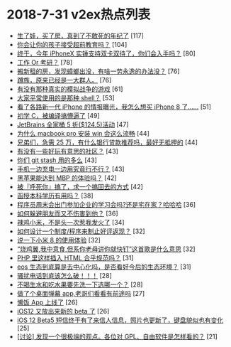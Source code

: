 # 2018-7-31 v2ex热点列表

+ [生了娃，买了房，真到了不敢死的年纪了](https://www.v2ex.com/t/475584#reply117) [117]
+ [你会让你的孩子接受超前教育吗？](https://www.v2ex.com/t/475528#reply104) [104]
+ [终于，今年 iPhoneX 实锤支持双卡双待了，你们会入手吗？](https://www.v2ex.com/t/475588#reply80) [80]
+ [工作 Or 考研？](https://www.v2ex.com/t/475548#reply78) [78]
+ [搬新租的房，发现蟑螂出没，有啥一劳永逸的办法没？](https://www.v2ex.com/t/475655#reply76) [76]
+ [蹲族，原来已经是一大群人。](https://www.v2ex.com/t/475640#reply76) [76]
+ [有没有那种真实的模拟战争的游戏](https://www.v2ex.com/t/475704#reply61) [61]
+ [大家平常使用的是那种 shell？](https://www.v2ex.com/t/475692#reply53) [53]
+ [看了各路新一代 iPhone 的情报曝光，我怎么想买 iPhone 8 了……](https://www.v2ex.com/t/475556#reply51) [51]
+ [初学 C，被编译搞懵逼了](https://www.v2ex.com/t/475627#reply49) [49]
+ [JetBrains 全家桶 5 折($124.5)活动](https://www.v2ex.com/t/475536#reply47) [47]
+ [为什么 macbook pro 安装 win 会这么流畅](https://www.v2ex.com/t/475531#reply44) [44]
+ [兄弟们，急需 25 万，有什么银行贷款推荐吗，最好无抵押的](https://www.v2ex.com/t/475562#reply44) [44]
+ [有没有一些好玩有意思的社区？](https://www.v2ex.com/t/475530#reply43) [43]
+ [你们 git stash 用的多么](https://www.v2ex.com/t/475537#reply43) [43]
+ [手机一边充电一边用究竟行不行？](https://www.v2ex.com/t/475612#reply43) [43]
+ [黑苹果能达到 MBP 的体验吗？](https://www.v2ex.com/t/475539#reply42) [42]
+ [被『呼死你』搞了，求一个搞回去的方式](https://www.v2ex.com/t/475611#reply42) [42]
+ [函授本科学历有用吗？](https://www.v2ex.com/t/475553#reply38) [38]
+ [程序员周末会出门参加企业的学习会吗?还是宅在家？哈哈哈](https://www.v2ex.com/t/475665#reply36) [36]
+ [如何躲避朋友而又不伤害到他？](https://www.v2ex.com/t/475668#reply36) [36]
+ [辣鸡小米，不是头一次惹我发火了](https://www.v2ex.com/t/475609#reply34) [34]
+ [如何设计一个制度/程序来制止好评返现？](https://www.v2ex.com/t/475684#reply32) [32]
+ [说一下小米 8 的使用体验](https://www.v2ex.com/t/475688#reply32) [32]
+ [“烧鸡翼,我中意食,但系你老母讲你就快钉”这首歌是什么意思](https://www.v2ex.com/t/475596#reply32) [32]
+ [PHP 里这样插入 HTML 合乎规范吗？](https://www.v2ex.com/t/475683#reply31) [31]
+ [eos 生态到底算是去中心化吗，是否看好今后的生态环境？](https://www.v2ex.com/t/475604#reply31) [31]
+ [骚扰电话到底该怎么破！！！](https://www.v2ex.com/t/475658#reply28) [28]
+ [不喝生水和吃水果要先洗一下选哪一个？](https://www.v2ex.com/t/475741#reply28) [28]
+ [做了个桌面弹幕 app,老哥们看看有前途吗](https://www.v2ex.com/t/475686#reply27) [27]
+ [懒饭 App 上线了](https://www.v2ex.com/t/475720#reply26) [26]
+ [iOS12 又放出来新的 beta 了](https://www.v2ex.com/t/475546#reply26) [26]
+ [iOS 12 Beta5 短信终于有了来信人信息，照片也更新了，键盘貌似也有变化](https://www.v2ex.com/t/475585#reply25) [25]
+ [[讨论] 发现一个很极端的观点。各位对 GPL、自由软件是怎样看的？](https://www.v2ex.com/t/475714#reply21) [21]
